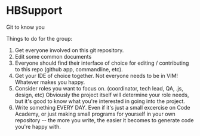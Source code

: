 HBSupport
=========

Git to know you

Things to do for the group:

<ol>

<li>Get everyone involved on this git repository.</li>

<li>Edit some common documents</li>

<li>Everyone should find their interface of choice for editing / contributing to this repo (github app, commandline, etc).</li>

<li>Get your IDE of choice together.  Not everyone needs to be in VIM!  Whatever makes you happy.</li>

<li>Consider roles you want to focus on. (coordinator, tech lead, QA, .js, design, etc)  Obviously the project itself will determine your role needs, but it's good to know what you're interested in going into the project.</li>

<li>Write something EVERY DAY.  Even if it's just a small excercise on Code Academy, or just making small programs for yourself in your own repository -- the more you write, the easier it becomes to generate code you're happy with.</li>

</ol>
